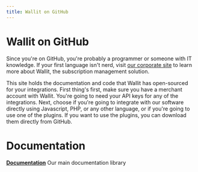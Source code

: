 ```yaml
---
title: Wallit on GitHub
---
```

# Wallit on GitHub

Since you're on GitHub, you're probably a programmer or someone with IT knowledge. If your first language isn't nerd, visit [our corporate site](https://wallit.io) to learn more about Wallit, the subscription management solution.

This site holds the documentation and code that Wallit has open-sourced for your integrations. First thing's first, make sure you have a merchant account with Wallit. You're going to need your API keys for any of the integrations. Next, choose if you're going to integrate with our software directly using Javascript, PHP, or any other language, or if you're going to use one of the plugins. If you want to use the plugins, you can download them directly from GitHub.

# Documentation

**[Documentation]({{site.baseurl}}/documentation-home)** Our main documentation library


